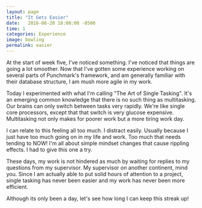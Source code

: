 ```yaml
---
layout: page
title: "It Gets Easier"
date:   2016-06-20 18:00:00 -0500
time: 1
categories: Experience
image: bowling
permalink: easier
---
```

At the start of week five, I've noticed something. I've noticed that things are going a lot smoother. Now that I've gotten some experience working on several parts of Punchmark's framework, and am generally familiar with their database structure, I am mush more agile in my work. 

Today I experimented with what I'm calling "The Art of Single Tasking". It's an emerging common knowledge that there is no such thing as multitasking. Our brains can only switch between tasks very rapidly. We're like single core processors, except that that switch is very glucose expensive. Multitasking not only makes for poorer work but a more tiring work day. 

I can relate to this feeling all too much. I distract easily. Usually because I just have too much going on in my life and work. Too much that needs tending to NOW! I'm all about simple mindset changes that cause rippling effects. I had to give this one a try. 

These days, my work is not hindered as much by waiting for replies to my questions from my supervisor. My supervisor on another continent, mind you. Since I am actually able to put solid hours of attention to a project, single tasking has never been easier and my work has never been more efficient. 

Although its only been a day, let's see how long I can keep this streak up!
